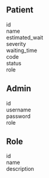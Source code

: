 ## Patient

id<br>
name<br>
estimated_wait<br>
severity<br>
waiting_time<br>
code<br>
status<br>
role<br>

## Admin

id<br>
username<br>
password<br>
role<br>

## Role

id<br>
name<br>
description<br>
